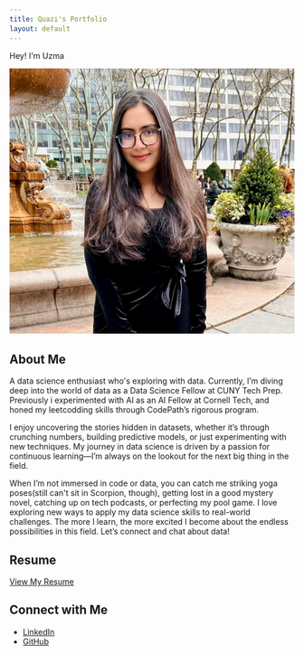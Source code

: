 ```yaml
---
title: Quazi's Portfolio
layout: default
---
```


<link rel="stylesheet" type="text/css" href="style.css">

<div class="container">
Hey! I'm Uzma



![Profile Photo](pic.jpeg)

## About Me
A data science enthusiast who's exploring with data. Currently, I’m diving deep into the world of data as a Data Science Fellow at CUNY Tech Prep. Previously i experimented with AI as an AI Fellow at Cornell Tech, and honed my leetcodding skills through CodePath’s rigorous program.

I enjoy uncovering the stories hidden in datasets, whether it’s through crunching numbers, building predictive models, or just experimenting with new techniques. My journey in data science is driven by a passion for continuous learning—I’m always on the lookout for the next big thing in the field. 


When I’m not immersed in code or data, you can catch me striking yoga poses(still can't sit in Scorpion, though), getting lost in a good mystery novel, catching up on tech podcasts, or perfecting my pool game. I love exploring new ways to apply my data science skills to real-world challenges. The more I learn, the more excited I become about the endless possibilities in this field. Let’s connect and chat about data!


## Resume
[View My Resume](T..Resume.pdf)

## Connect with Me
- [LinkedIn](https://www.linkedin.com/in/quazi-uzma-nadeem-136aa7239/)
- [GitHub](https://github.com/UzmaQuazi)
</div>
